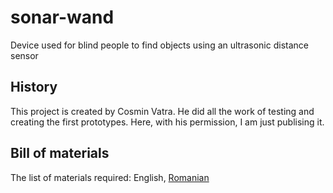 # sonar-wand
Device used for blind people to find objects using an ultrasonic distance sensor

## History
This project is created by Cosmin Vatra. He did all the work of testing and creating the first prototypes.
Here, with his permission, I am just publising it.

## Bill of materials
The list of materials required: English, [Romanian](https://github.com/mircea-vutcovici/sonar-wand/blob/master/BOM.ro.md)
